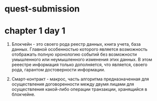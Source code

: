 # quest-submission

# chapter 1 day 1
1. Блокчейн - это своего рода реестр данных, книга учета, база данных.
Главной особенностью которого является возможность отображать полную хронологию событий без возможности умышленного или неумышленного изменения этих данных.
В этом рееестре информация только дополняется, что является, своего рода, гарантом достоверности информации.

2. Смарт-контракт - макрос, часть алгоритма предназначенная для осуществления договоренности между двумя лицами для осуществления какой-либо операции транзакции, хранящийся в блокчейне.

